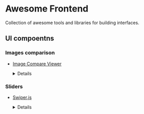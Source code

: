 # Awesome Frontend

Collection of awesome tools and libraries for building interfaces.

## UI compoentns

### Images comparison

* [Image Compare Viewer](https://image-compare-viewer.netlify.app/)

  <details><summary>Details</summary>

  > Compare before and after images, for grading, CGI and other retouching comparisons. Vanilla Javascript, zero dependencies.

  **Pros**

  * Dependency Free
  * Works very well on mobile and touch friendly devices
  * Support vertical and horizontal modes
  * Simple markup and simple setup
  * Actively maintained
  </details>

### Sliders

* [Swiper.js](https://swiperjs.com/)

  <details><summary>Details</summary>

  > The most modern mobile touch slider

  **Pros**

  * Dependency Free
  * Works very well on mobile and touch friendly devices
  * Easy to define bullets and navigation buttons
  * Support RTL
  * Different modes like fixed number of slides, auto width, variable height, free mode, multi-row, nested sliders ...
  * Allow spaces between slides
  * Built-in lazy loading
  * Expose events
  </details>
